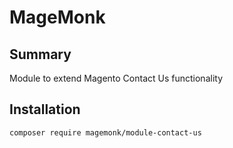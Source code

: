 # MageMonk

## Summary
Module to extend Magento Contact Us functionality

## Installation
```shell
composer require magemonk/module-contact-us
```
